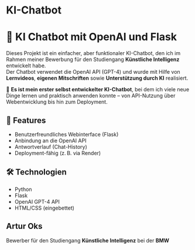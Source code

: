# KI-Chatbot
# 🤖 KI Chatbot mit OpenAI und Flask

Dieses Projekt ist ein einfacher, aber funktionaler KI-Chatbot, den ich im Rahmen meiner Bewerbung für den Studiengang **Künstliche Intelligenz** entwickelt habe.  
Der Chatbot verwendet die OpenAI API (GPT-4) und wurde mit Hilfe von **Lernvideos**, **eigenen Mitschriften** sowie **Unterstützung durch KI** realisiert.

🧠 **Es ist mein erster selbst entwickelter KI-Chatbot**, bei dem ich viele neue Dinge lernen und praktisch anwenden konnte – von API-Nutzung über Webentwicklung bis hin zum Deployment.

## 🚀 Features

- Benutzerfreundliches Webinterface (Flask)
- Anbindung an die OpenAI API
- Antwortverlauf (Chat-History)
- Deployment-fähig (z. B. via Render)

## 🛠️ Technologien

- Python
- Flask
- OpenAI GPT-4 API
- HTML/CSS (eingebettet)

## Artur Oks
Bewerber für den Studiengang **Künstliche Intelligenz** bei der **BMW**




